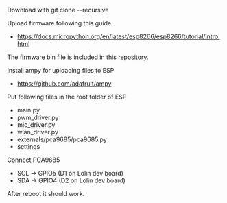 Download with
git clone --recursive

Upload firmware following this guide
- https://docs.micropython.org/en/latest/esp8266/esp8266/tutorial/intro.html

The firmware bin file is included in this repository.

Install ampy for uploading files to ESP
- https://github.com/adafruit/ampy

Put following files in the root folder of ESP
- main.py
- pwm_driver.py
- mic_driver.py
- wlan_driver.py
- externals/pca9685/pca9685.py
- settings

Connect PCA9685
- SCL -> GPIO5 (D1 on Lolin dev board)
- SDA -> GPIO4 (D2 on Lolin dev board)

After reboot it should work.